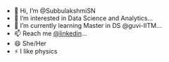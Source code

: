 - 👋 Hi, I’m @SubbulakshmiSN
- 👀 I’m interested in Data Science and Analytics...
- 🌱 I’m currently learning Master in DS @guvi-IITM...
- 📫 Reach me [@linkedin](https://www.linkedin.com/in/subbulakshmis/)...
- 😄 She/Her 
- ⚡ I like physics 

<!---
SubbulakshmiSN/SubbulakshmiSN is a ✨ special ✨ repository because its `README.md` (this file) appears on your GitHub profile.
You can click the Preview link to take a look at your changes.
--->
